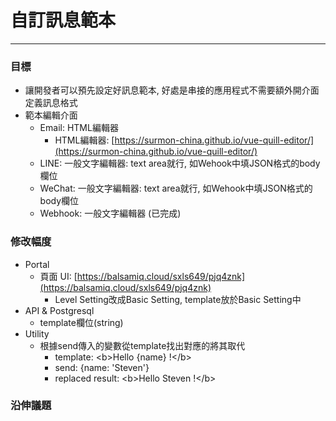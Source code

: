 # 自訂訊息範本

---

### 目標

* 讓開發者可以預先設定好訊息範本, 好處是串接的應用程式不需要額外開介面定義訊息格式
* 範本編輯介面
  * Email: HTML編輯器
    * HTML編輯器: [https://surmon-china.github.io/vue-quill-editor/](https://surmon-china.github.io/vue-quill-editor/)
  * LINE: 一般文字編輯器: text area就行, 如Wehook中填JSON格式的body欄位
  * WeChat: 一般文字編輯器: text area就行, 如Wehook中填JSON格式的body欄位
  * Webhook: 一般文字編輯器 \(已完成\)

### 修改幅度

* Portal
  * 頁面 UI: [https://balsamiq.cloud/sxls649/pjq4znk](https://balsamiq.cloud/sxls649/pjq4znk)
    * Level Setting改成Basic Setting, template放於Basic Setting中
* API & Postgresql
  * template欄位\(string\)
* Utility
  * 根據send傳入的變數從template找出對應的將其取代
    * template: &lt;b&gt;Hello {name} !&lt;/b&gt;
    * send: {name: 'Steven'}
    * replaced result: &lt;b&gt;Hello Steven !&lt;/b&gt;

### 沿伸議題



